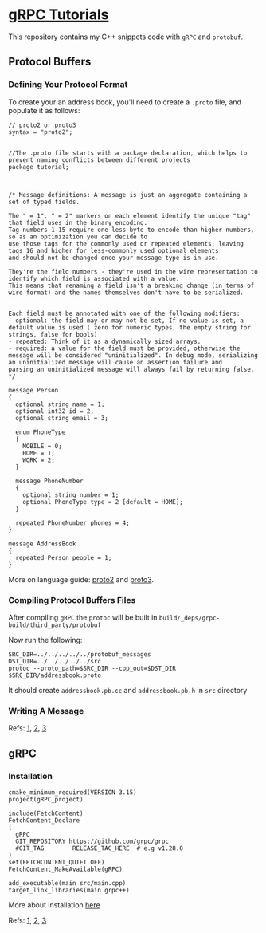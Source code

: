 # [gRPC Tutorials](#)
This repository contains my C++ snippets code with `gRPC` and `protobuf`.

## Protocol Buffers 


### Defining Your Protocol Format
To create your an address book, you'll need to create a `.proto` file, and populate it as follows:

```
// proto2 or proto3
syntax = "proto2";


//The .proto file starts with a package declaration, which helps to prevent naming conflicts between different projects
package tutorial; 



/* Message definitions: A message is just an aggregate containing a set of typed fields.

The " = 1", " = 2" markers on each element identify the unique "tag" that field uses in the binary encoding. 
Tag numbers 1-15 require one less byte to encode than higher numbers, so as an optimization you can decide to 
use those tags for the commonly used or repeated elements, leaving tags 16 and higher for less-commonly used optional elements
and should not be changed once your message type is in use.

They're the field numbers - they're used in the wire representation to identify which field is associated with a value. 
This means that renaming a field isn't a breaking change (in terms of wire format) and the names themselves don't have to be serialized.


Each field must be annotated with one of the following modifiers:
- optional: the field may or may not be set, If no value is set, a default value is used ( zero for numeric types, the empty string for strings, false for bools)
- repeated: Think of it as a dynamically sized arrays.
- required: a value for the field must be provided, otherwise the message will be considered "uninitialized". In debug mode, serializing an uninitialized message will cause an assertion failure and
parsing an uninitialized message will always fail by returning false.
*/

message Person 
{
  optional string name = 1;
  optional int32 id = 2;
  optional string email = 3;

  enum PhoneType 
  {
    MOBILE = 0;
    HOME = 1;
    WORK = 2;
  }

  message PhoneNumber 
  {
    optional string number = 1;
    optional PhoneType type = 2 [default = HOME];
  }

  repeated PhoneNumber phones = 4;
}

message AddressBook 
{
  repeated Person people = 1;
}
```

More on language guide: [proto2](https://developers.google.com/protocol-buffers/docs/proto) and [proto3](https://developers.google.com/protocol-buffers/docs/proto3).


### Compiling Protocol Buffers Files
After compiling `gRPC` the `protoc` will be built in 
`build/_deps/grpc-build/third_party/protobuf`

Now run the following:
```
SRC_DIR=../../../../../protobuf_messages
DST_DIR=../../../../../src
protoc --proto_path=$SRC_DIR --cpp_out=$DST_DIR  $SRC_DIR/addressbook.proto
```
It should create `addressbook.pb.cc` and `addressbook.pb.h` in `src` directory 

### Writing A Message

Refs: [1](https://github.com/protocolbuffers/protobuf/blob/main/src/README.md), [2](https://developers.google.com/protocol-buffers/docs/cpptutorial), [3](https://developers.google.com/protocol-buffers/docs/cpptutorial)

## gRPC

### Installation


```
cmake_minimum_required(VERSION 3.15)
project(gRPC_project)

include(FetchContent)
FetchContent_Declare
(
  gRPC
  GIT_REPOSITORY https://github.com/grpc/grpc
  #GIT_TAG        RELEASE_TAG_HERE  # e.g v1.28.0
)
set(FETCHCONTENT_QUIET OFF)
FetchContent_MakeAvailable(gRPC)

add_executable(main src/main.cpp)
target_link_libraries(main grpc++)
```

More about installation [here](https://github.com/grpc/grpc/tree/master/src/cpp)


Refs: [1](https://github.com/grpc/grpc/tree/master/src/cpp), [2](https://github.com/grpc/grpc/tree/master/examples/cpp/helloworld), [3](https://grpc.io/docs/languages/cpp/)



